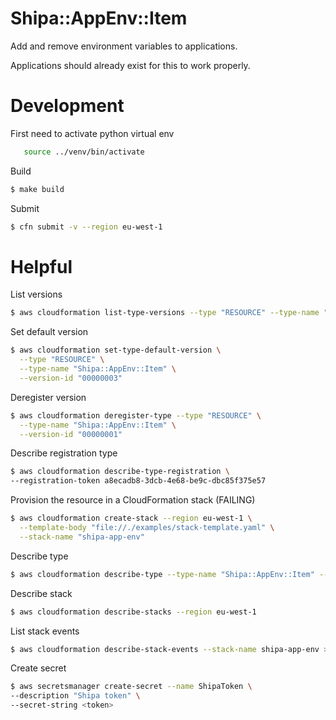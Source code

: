 # Shipa::AppEnv::Item

Add and remove environment variables to applications.

Applications should already exist for this to work properly.

# Development

First need to activate python virtual env
```bash
   source ../venv/bin/activate
```

Build
```bash
$ make build
```

Submit
```bash
$ cfn submit -v --region eu-west-1
```

# Helpful 

List versions
```bash
$ aws cloudformation list-type-versions --type "RESOURCE" --type-name "Shipa::AppEnv::Item"
```

Set default version
```bash
$ aws cloudformation set-type-default-version \
  --type "RESOURCE" \
  --type-name "Shipa::AppEnv::Item" \
  --version-id "00000003"
```

Deregister version
```bash
$ aws cloudformation deregister-type --type "RESOURCE" \
  --type-name "Shipa::AppEnv::Item" \
  --version-id "00000001"
```

Describe registration type
```bash
$ aws cloudformation describe-type-registration \
--registration-token a8ecadb8-3dcb-4e68-be9c-dbc85f375e57
```

Provision the resource in a CloudFormation stack (FAILING)
```bash
$ aws cloudformation create-stack --region eu-west-1 \
  --template-body "file://./examples/stack-template.yaml" \
  --stack-name "shipa-app-env"
```

Describe type
```bash
$ aws cloudformation describe-type --type-name "Shipa::AppEnv::Item" --type RESOURCE
```

Describe stack
```bash
$ aws cloudformation describe-stacks --region eu-west-1
```

List stack events
```bash
$ aws cloudformation describe-stack-events --stack-name shipa-app-env > events.log
```

Create secret
```bash
$ aws secretsmanager create-secret --name ShipaToken \
--description "Shipa token" \
--secret-string <token>

```
